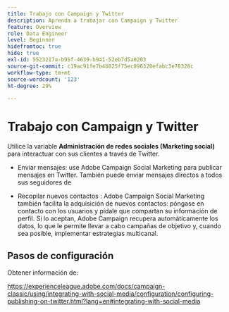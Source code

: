 ```yaml
---
title: Trabajo con Campaign y Twitter
description: Aprenda a trabajar con Campaign y Twitter
feature: Overview
role: Data Engineer
level: Beginner
hidefromtoc: true
hide: true
exl-id: 5523217a-b95f-4639-b941-52eb7d5a0203
source-git-commit: c19ac91fe7b4b825f75ec096320efabc3e78328c
workflow-type: tm+mt
source-wordcount: '123'
ht-degree: 29%

---
```


# Trabajo con Campaign y Twitter

Utilice la variable **Administración de redes sociales (Marketing social)** para interactuar con sus clientes a través de Twitter.

* Enviar mensajes: use Adobe Campaign Social Marketing para publicar mensajes en Twitter. También puede enviar mensajes directos a todos sus seguidores de 

* Recopilar nuevos contactos : Adobe Campaign Social Marketing también facilita la adquisición de nuevos contactos: póngase en contacto con los usuarios y pídale que compartan su información de perfil. Si lo aceptan, Adobe Campaign recupera automáticamente los datos, lo que le permite llevar a cabo campañas de objetivo y, cuando sea posible, implementar estrategias multicanal.

## Pasos de configuración

Obtener información de:

https://experienceleague.adobe.com/docs/campaign-classic/using/integrating-with-social-media/configuration/configuring-publishing-on-twitter.html?lang=en#integrating-with-social-media

